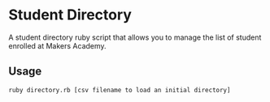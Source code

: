 # Student Directory
A student directory ruby script that allows you to manage the list of student enrolled at Makers Academy.

## Usage ##

```shell
ruby directory.rb [csv filename to load an initial directory]
```
